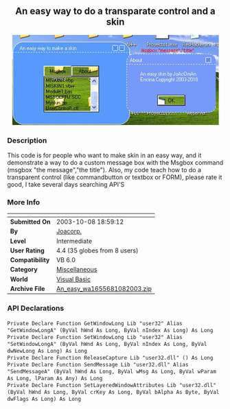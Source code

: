 ﻿<div align="center">

## An easy way to do a transparate control and a skin

<img src="PIC20031081952176574.jpg">
</div>

### Description

This code is for people who want to make skin in an easy way, and it demonstrate a way to do a custom message box with the Msgbox command (msgbox "the message","the title"). Also, my code teach how to do a transparent control (like commandbutton or textbox or FORM), please rate it good, I take several days searching API'S
 
### More Info
 


<span>             |<span>
---                |---
**Submitted On**   |2003-10-08 18:59:12
**By**             |[Joacorp\.](https://github.com/Planet-Source-Code/PSCIndex/blob/master/ByAuthor/joacorp.md)
**Level**          |Intermediate
**User Rating**    |4.4 (35 globes from 8 users)
**Compatibility**  |VB 6\.0
**Category**       |[Miscellaneous](https://github.com/Planet-Source-Code/PSCIndex/blob/master/ByCategory/miscellaneous__1-1.md)
**World**          |[Visual Basic](https://github.com/Planet-Source-Code/PSCIndex/blob/master/ByWorld/visual-basic.md)
**Archive File**   |[An\_easy\_wa1655681082003\.zip](https://github.com/Planet-Source-Code/joacorp-an-easy-way-to-do-a-transparate-control-and-a-skin__1-49097/archive/master.zip)

### API Declarations

```
Private Declare Function GetWindowLong Lib "user32" Alias "GetWindowLongA" (ByVal hWnd As Long, ByVal nIndex As Long) As Long
Private Declare Function SetWindowLong Lib "user32" Alias "SetWindowLongA" (ByVal hWnd As Long, ByVal nIndex As Long, ByVal dwNewLong As Long) As Long
Private Declare Function ReleaseCapture Lib "user32.dll" () As Long
Private Declare Function SendMessage Lib "user32.dll" Alias "SendMessageA" (ByVal hWnd As Long, ByVal wMsg As Long, ByVal wParam As Long, lParam As Any) As Long
Private Declare Function SetLayeredWindowAttributes Lib "user32.dll" (ByVal hWnd As Long, ByVal crKey As Long, ByVal bAlpha As Byte, ByVal dwFlags As Long) As Long
```






